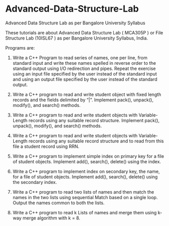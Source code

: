 # Advanced-Data-Structure-Lab
Advanced Data Structure Lab as per Bangalore University Syllabus

These tutorials are about Advanced Data Structure Lab ( MCA305P ) or File Structure Lab (10ISL67 ) as per Bangalore University Syllabus, India.

Programs are:

1. Write a C++ Program to read series of names, one per line, from standard input and write these names spelled in reverse order to the standard output using I/O redirection and pipes. Repeat the exercise using an input file specified by the user instead of the standard input and using an output file specified by the user instead of the standard output.

2. Write a C++ program to read and write student object with fixed length records and the fields delimited by “|”. Implement pack(), unpack(), modify(), and search() methods.

3. Write a C++ program to read and write student objects with Variable-Length records using any suitable record structure. Implement pack(), unpack(), modify(), and search() methods.

4. Write a C++ program to read and write student objects with Variable-Length records using any suitable record structure and to read from this file a student record using RRN.

5. Write a C++ program to implement simple index on primary key for a file of student objects. Implement add(), search(), delete() using the index.

6. Write a C++ program to implement index on secondary key, the name, for a file of student objects. Implement add(), search(), delete() using the secondary index.

7. Write a C++ program to read two lists of names and then match the names in the two lists using sequential Match based on a single loop. Output the names common to both the lists.

8. Write a C++ program to read k Lists of names and merge them using k-way merge algorithm with k = 8.
